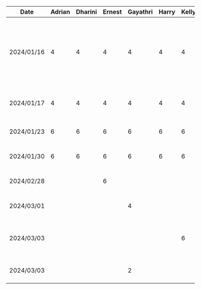 | Date       | Adrian | Dharini | Ernest | Gayathri | Harry | Kelly | Task                                                                                         |
| ---------- | ------ | ------- | ------ | -------- | ----- | ----- | -------------------------------------------------------------------------------------------- |
| 2024/01/16 | 4      | 4       | 4      |    4     |    4  | 4     | brainstorm project topics, initial research to see if it is feasible, narrow down to 3 ideas |
| 2024/01/17 | 4      | 4       | 4      |     4    |     4 | 4     | decided on project topic and project discussion                                              |
| 2024/01/23 | 6      | 6       | 6      |      6   |      6| 6     | work on proposal presentation                                                                |
| 2024/01/30 | 6      | 6       | 6      |     6    |   6   | 6     | work on project proposal                                                                     |
| 2024/02/28 |        |         | 6      |          |       |       | setup MVVM file structure                                                                    |
| 2024/03/01 |        |         |        |     4    |       |       | worked on ranking page                                                                    |
| 2024/03/03 |        |         |        |          |       | 6     | worked on the login page and friends page
| 2024/03/03 |        |         |        |     2    |       |       | worked on ranking page

